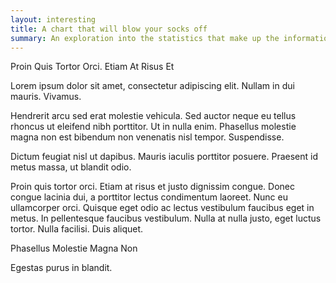 ```yaml
---
layout: interesting
title: A chart that will blow your socks off
summary: An exploration into the statistics that make up the information about heuristics within the boundaries of civic understanding.
---
```


Proin Quis Tortor Orci. Etiam At Risus Et

Lorem ipsum dolor sit amet, consectetur adipiscing elit. Nullam in dui mauris. Vivamus.

Hendrerit arcu sed erat molestie vehicula. Sed auctor neque eu tellus rhoncus ut eleifend nibh porttitor. Ut in nulla enim. Phasellus molestie magna non est bibendum non venenatis nisl tempor. Suspendisse.

Dictum feugiat nisl ut dapibus. Mauris iaculis porttitor posuere. Praesent id metus massa, ut blandit odio.

Proin quis tortor orci. Etiam at risus et justo dignissim congue. Donec congue lacinia dui, a porttitor lectus condimentum laoreet. Nunc eu ullamcorper orci. Quisque eget odio ac lectus vestibulum faucibus eget in metus. In pellentesque faucibus vestibulum. Nulla at nulla justo, eget luctus tortor. Nulla facilisi. Duis aliquet.

Phasellus Molestie Magna Non

Egestas purus in blandit.

